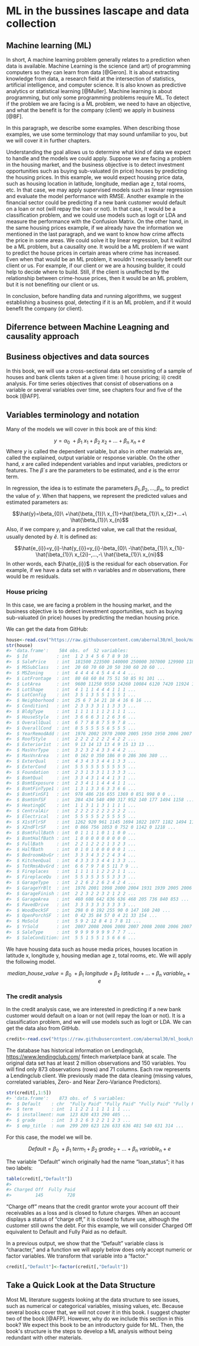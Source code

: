 # ML in the bussines lascape and data collection


## Machine learning (ML)

In short, A machine learning problem generally relates to a prediction when data is available. Machine Learning is the science (and art) of programming computers so they can learn from data [@Geron]. It is about extracting knowledge from data, a research field at the intersection of statistics, artificial intelligence, and computer science. It is also known as predictive analytics or statistical learning [@Muller].
Machine learning is about programming, but only some programming problems require ML. To detect if the problem we are facing is a ML problem, we need to have an objective, and what the benefit is for the company (client) we apply in business [@BF].


In this paragraph, we describe some examples. When describing those examples, we use some terminology that may sound unfamiliar to you, but we will cover it in further chapters. 

Understanding the goal allows us to determine what kind of data we expect to handle and the models we could apply. Suppose we are facing a problem in the housing market, and the business objective is to detect investment opportunities such as buying sub-valuated (in price) houses by predicting the housing prices. In this example, we would expect housing price data, such as housing location in latitude, longitude, median age z, total rooms, etc. In that case, we may apply supervised models such as linear regression and evaluate the model performance with RMSE. Another example in the financial sector could be predicting if a new bank customer would default on a loan or not (will repay the loan or not). In that case, it would be a classification problem, and we could use models such as logit or LDA and measure the performance with the Confusion Matrix.
On the other hand, in the same housing prices example, if we already have the information we mentioned in the last paragraph, and we want to know how crime affects the price in some areas. We could solve it by linear regression, but it wúltnd be a ML problem, but a causality one. It would be a ML problem if we want to predict the house prices in certain areas where crime has increased. Even when that would be an ML problem, it wouldn´t necessarily benefit our client or us. For example, if our client or we are a housing builder, it could help to decide where to build. Still, if the client is unaffected by the relationship between crime-house prices, then it would be an ML problem, but it is not benefiting our client or us.

In conclusion, before handling data and running algorithms, we suggest establishing a business goal, detecting if it is an ML problem, and if it would benefit the company (or client). 


## Diferrence between Machine Leagning and causality approach




## Business objectives and data sources

In this book, we will use a cross-sectional data set consisting of a sample of houses and bank clients taken at a given time: i) house pricing; ii) credit analysis. For time series objectives that consist of observations on a variable or several variables over time, see chapters four and five of the book  [@AFP]. 

## Variables terminology and notation

Many of the models we will cover in this book are of this kind:

$$y=\alpha_{0}\ +\beta_{1}\ x_{1}+\beta_{2}\ x_{2}+...+\beta_{n}\ x_{n}+e$$
Where $y$ is called the dependent variable, but also in other materials are, called the explained, output variable or response variable. On the other hand, $x$ are called independent variables and input variables, predictors or features. The $\beta´s$ are the parameters to be estimated, and $e$ is the error term. 

In regression, the idea is to estimate the parameters $\beta_{1}, \beta_{2},...,\beta_{n}$, to predict the value of $y$. When that happens, we represent the predicted values and estimated parameters as:


$$\hat{y}=\beta_{0}\ +\hat{\beta_{1}}\ x_{1}+\hat{\beta_{1}}\ x_{2}+...+\ \hat{\beta_{1}}\ x_{n}$$
Also, if we compare $y_{i}$  and a predicted value, we call that the residual, usually denoted by $\hat{e}$. It is defined as:

$$\hat{e_{i}}=y_{i}-\hat{y_{i}}=y_{i}-\beta_{0}\ -\hat{\beta_{1}}\ x_{1i}-\hat{\beta_{1}}\ x_{2i}-,...,-\ \hat{\beta_{1}}\ x_{ni}$$
In other words, each $\hat{e_{i}}$ is the residual for each observation. For example, if we have a data set with $n$ variables and $m$ observations, there would be $m$  residuals.
 
### House pricing

In this case, we are facing a problem in the housing market, and the business objective is to detect investment opportunities, such as buying sub-valuated (in price) houses by predicting the median housing price.

We can get the data from GitHub: 

```r
house<-read.csv("https://raw.githubusercontent.com/abernal30/ml_book/main/housing.csv")
str(house)
#> 'data.frame':	584 obs. of  52 variables:
#>  $ Id           : int  1 2 3 4 5 6 7 8 9 10 ...
#>  $ SalePrice    : int  181500 223500 140000 250000 307000 129900 118000 345000 279500 325300 ...
#>  $ MSSubClass   : int  20 60 70 60 20 50 190 60 20 60 ...
#>  $ MSZoning     : int  4 4 4 4 4 5 4 4 4 4 ...
#>  $ LotFrontage  : int  80 68 60 84 75 51 50 85 91 101 ...
#>  $ LotArea      : int  9600 11250 9550 14260 10084 6120 7420 11924 10652 14215 ...
#>  $ LotShape     : int  4 1 1 1 4 4 4 1 1 1 ...
#>  $ LotConfig    : int  3 5 1 3 5 5 1 5 5 1 ...
#>  $ Neighborhood : int  25 6 7 14 21 18 4 16 6 16 ...
#>  $ Condition1   : int  2 3 3 3 3 1 1 3 3 3 ...
#>  $ BldgType     : int  1 1 1 1 1 1 2 1 1 1 ...
#>  $ HouseStyle   : int  3 6 6 6 3 1 2 6 3 6 ...
#>  $ OverallQual  : int  6 7 7 8 8 7 5 9 7 8 ...
#>  $ OverallCond  : int  8 5 5 5 5 5 6 5 5 5 ...
#>  $ YearRemodAdd : int  1976 2002 1970 2000 2005 1950 1950 2006 2007 2006 ...
#>  $ RoofStyle    : int  2 2 2 2 2 2 2 4 2 2 ...
#>  $ Exterior1st  : int  9 13 14 13 13 4 9 15 13 13 ...
#>  $ MasVnrType   : int  3 2 3 2 4 3 3 4 4 2 ...
#>  $ MasVnrArea   : int  0 162 0 350 186 0 0 286 306 380 ...
#>  $ ExterQual    : int  4 3 4 3 3 4 4 1 3 3 ...
#>  $ ExterCond    : int  5 5 5 5 5 5 5 5 5 5 ...
#>  $ Foundation   : int  2 3 1 3 3 1 1 3 3 3 ...
#>  $ BsmtQual     : int  3 3 4 3 1 4 4 1 3 1 ...
#>  $ BsmtExposure : int  2 3 4 1 1 4 4 4 1 1 ...
#>  $ BsmtFinType1 : int  1 3 1 3 3 6 3 3 6 6 ...
#>  $ BsmtFinSF1   : int  978 486 216 655 1369 0 851 998 0 0 ...
#>  $ BsmtUnfSF    : int  284 434 540 490 317 952 140 177 1494 1158 ...
#>  $ HeatingQC    : int  1 1 3 1 1 3 1 1 1 1 ...
#>  $ CentralAir   : int  2 2 2 2 2 2 2 2 2 2 ...
#>  $ Electrical   : int  5 5 5 5 5 2 5 5 5 5 ...
#>  $ X1stFlrSF    : int  1262 920 961 1145 1694 1022 1077 1182 1494 1158 ...
#>  $ X2ndFlrSF    : int  0 866 756 1053 0 752 0 1142 0 1218 ...
#>  $ BsmtFullBath : int  0 1 1 1 1 0 1 1 0 0 ...
#>  $ BsmtHalfBath : int  1 0 0 0 0 0 0 0 0 0 ...
#>  $ FullBath     : int  2 2 1 2 2 2 1 3 2 3 ...
#>  $ HalfBath     : int  0 1 0 1 0 0 0 0 0 1 ...
#>  $ BedroomAbvGr : int  3 3 3 4 3 2 2 4 3 4 ...
#>  $ KitchenQual  : int  4 3 3 3 3 4 4 1 3 3 ...
#>  $ TotRmsAbvGrd : int  6 6 7 9 7 8 5 11 7 9 ...
#>  $ Fireplaces   : int  1 1 1 1 1 2 2 2 1 1 ...
#>  $ FireplaceQu  : int  5 5 3 5 3 5 5 3 3 3 ...
#>  $ GarageType   : int  2 2 6 2 2 6 2 4 2 4 ...
#>  $ GarageYrBlt  : int  1976 2001 1998 2000 2004 1931 1939 2005 2006 2005 ...
#>  $ GarageFinish : int  2 2 3 2 2 3 2 1 2 2 ...
#>  $ GarageArea   : int  460 608 642 836 636 468 205 736 840 853 ...
#>  $ PavedDrive   : int  3 3 3 3 3 3 3 3 3 3 ...
#>  $ WoodDeckSF   : int  298 0 0 192 255 90 0 147 160 240 ...
#>  $ OpenPorchSF  : int  0 42 35 84 57 0 4 21 33 154 ...
#>  $ MoSold       : int  5 9 2 12 8 4 1 7 8 11 ...
#>  $ YrSold       : int  2007 2008 2006 2008 2007 2008 2008 2006 2007 2006 ...
#>  $ SaleType     : int  9 9 9 9 9 9 9 7 7 7 ...
#>  $ SaleCondition: int  5 5 1 5 5 1 5 6 6 6 ...
```


We have housing data such as house media prices, houses location in latitude x, longitude y, housing median age z, total rooms, etc.  We will apply the following model. 

$$median\_house\_value=\beta_{0}\ +\beta_{1}\ longitude+\beta_{2}\ latitude+...+\beta_{n}\ variable_{n}+e$$

### The credit analysis

In the credit analysis case, we are interested in predicting if a new bank customer would default on a loan or not (will repay the loan or not). It is a classification problem, and we will use models such as logit or LDA. We can get the data also from GitHub.


```r
credit<-read.csv("https://raw.githubusercontent.com/abernal30/ml_book/main/credit.csv")
```


The database has historical information on Lendingclub, https://www.lendingclub.com/ fintech marketplace bank at scale. The original data set has at least 2 million observations and 150 variables.  You will find only 873 observations (rows) and 71 columns. Each row represents a Lendingclub client. We previously made the data cleaning (missing values, correlated variables, Zero- and Near Zero-Variance Predictors). 

 

```r
str(credit[,1:5])
#> 'data.frame':	873 obs. of  5 variables:
#>  $ Default    : chr  "Fully Paid" "Fully Paid" "Fully Paid" "Fully Paid" ...
#>  $ term       : int  1 1 2 2 1 1 1 1 1 1 ...
#>  $ installment: num  123 820 433 290 405 ...
#>  $ grade      : int  3 3 2 6 3 2 2 1 2 3 ...
#>  $ emp_title  : num  299 209 623 126 633 636 481 540 631 314 ...
```

For this case, the model we will be. 

$$Default=\beta_{0}\ +\beta_{1}\ term_{1}+\beta_{2}\ grade_{2}+...+\beta_{n}\ variable_{n}+e$$


The variable “Default” winch originally had the name “loan_status”; it has two labels:

```r
table(credit[,"Default"])
#> 
#> Charged Off  Fully Paid 
#>         145         728
```


“Charge off” means that the credit grantor wrote your account off their receivables as a loss and is closed to future charges. When an account displays a status of “charge off,” it is closed to future use, although the customer still owns the debt. For this example, we will consider Charged Off equivalent to Default and Fully Paid as no default.

In a previous output, we show that the “Default” variable class is “character,” and a function we will apply below does only accept numeric or factor variables. We transform that variable into a “factor.”

```r
credit[,"Default"]<-factor(credit[,"Default"])
```


## Take a Quick Look at the Data Structure

Most ML literature suggests looking at the data structure to see issues, such as numerical or categorical variables, missing values, etc. Because several books cover that, we will not cover it in this book. I suggest chapter two of the book [@AFP]. However, why do we include this section in this book? We expect this book to be an introductory guide for ML. Then, the book's structure is the steps to develop a ML analysis without being redundant with other materials.


